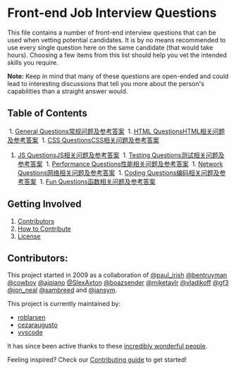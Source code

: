 # Front-end Job Interview Questions

This file contains a number of front-end interview questions that can be used when vetting potential candidates. It is by no means recommended to use every single question here on the same candidate (that would take hours). Choosing a few items from this list should help you vet the intended skills you require.

**Note:** Keep in mind that many of these questions are open-ended and could lead to interesting discussions that tell you more about the person's capabilities than a straight answer would.

## Table of Contents

  1. [General Questions](questions/general-questions.md)[常规问题及参考答案](questions/general-questions-answers.md)
  1. [HTML Questions](questions/html-questions.md)[HTML相关问题及参考答案](questions/html-questions-answers.md)
  1. [CSS Questions](questions/css-questions.md)[CSS相关问题及参考答案](questions/css-questions-answers.md)
  1. [JS Questions](questions/javascript-questions.md)[JS相关问题及参考答案](questions/javascript-questions-answers.md)
  1. [Testing Questions](questions/testing-questions.md)[测试相关问题及参考答案](questions/testing-questions-answers.md)
  1. [Performance Questions](questions/performance-questions.md)[性能相关问题及参考答案](questions/performance-questions-answers.md)
  1. [Network Questions](questions/network-questions.md)[网络相关问题及参考答案](questions/network-questions-answers.md)
  1. [Coding Questions](questions/coding-questions.md)[编码相关问题及参考答案](questions/coding-questions-answers.md)
  1. [Fun Questions](questions/fun-questions.md)[函数相关问题及参考答案](questions/fun-questions-answers.md)

## Getting Involved

  1. [Contributors](#contributors)
  1. [How to Contribute](https://github.com/h5bp/Front-end-Developer-Interview-Questions/blob/master/CONTRIBUTING.md)
  1. [License](https://github.com/h5bp/Front-end-Developer-Interview-Questions/blob/master/LICENSE.md)

## Contributors:

This project started in 2009 as a collaboration of [@paul_irish](https://twitter.com/paul_irish) [@bentruyman](https://twitter.com/bentruyman) [@cowboy](https://twitter.com/cowboy) [@ajpiano](https://twitter.com/ajpiano)  [@SlexAxton](https://twitter.com/slexaxton) [@boazsender](https://twitter.com/boazsender) [@miketaylr](https://twitter.com/miketaylr) [@vladikoff](https://twitter.com/vladikoff) [@gf3](https://twitter.com/gf3) [@jon_neal](https://twitter.com/jon_neal) [@sambreed](https://twitter.com/sambreed) and [@iansym](https://twitter.com/iansym).

This project is currently maintained by:

- [roblarsen](https://github.com/roblarsen)
- [cezaraugusto](https://github.com/cezaraugusto)
- [vvscode](https://github.com/vvscode)

It has since been active thanks to these [incredibly wonderful people](https://github.com/h5bp/Front-end-Developer-Interview-Questions/blob/master/CONTRIBUTORS.md).

Feeling inspired? Check our [Contributing guide](https://github.com/h5bp/Front-end-Developer-Interview-Questions/blob/master/CONTRIBUTING.md) to get started!
